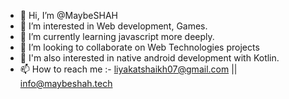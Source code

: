 - 👋 Hi, I’m @MaybeSHAH
- 👀 I’m interested in Web development, Games.
- 🌱 I’m currently learning javascript more deeply.
- 💞️ I’m looking to collaborate on Web Technologies projects
- 👾 I'm also interested in native android development with Kotlin.
- 📫 How to reach me :- liyakatshaikh07@gmail.com || info@maybeshah.tech

<!---
MaybeSHAH/MaybeSHAH is a ✨ special ✨ repository because its `README.md` (this file) appears on your GitHub profile.
You can click the Preview link to take a look at your changes.
--->
